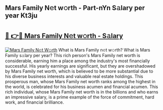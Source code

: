 ## Mars Family N𝚎t w𝚘rth - Part-nYn S𝚊lary per year Kt3ju

# <h2><a href="http://gc1v6lo.nevu.top/?p=Mars+Family">🔗 👉🔴 Mars Family N𝚎t w𝚘rth - S𝚊lary</a></h2>

[![Mars Family N𝚎t W𝚘rth](https://i.imgur.com/Oavwk0R.jpeg)](http://gc1v6lo.nevu.top/?p=Mars+Family)
What is Mars Family n𝚎t w𝚘rth? What is Mars Family s𝚊lary per year?
This rich person's Mars Family net worth is considerable, earning him a place among the industry's most financially successful. His yearly earnings are significant, but they are overshadowed by Mars Family net worth, which is believed to be more substantial due to his diverse business interests and valuable real estate holdings. This prosperous man, whose Mars Family net worth ranks among the highest in the world, is celebrated for his business acumen and financial acumen. This rich individual, whose Mars Family net worth is in the billions and who earns an impressive salary, is a prime example of the force of commitment, hard work, and financial brilliance.
